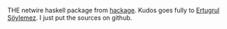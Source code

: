 THE netwire haskell package from [hackage][1]. Kudos goes fully to [Ertugrul Söylemez](https://github.com/ertes). I just put the sources on github.


[1]: http://hackage.haskell.org/package/netwire

